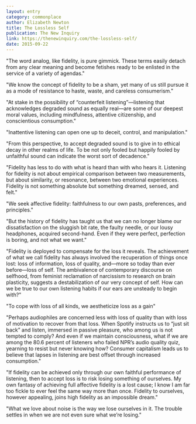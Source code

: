 ```yaml
---
layout: entry
category: commonplace
author: Elizabeth Newton
title: The Lossless Self
publication: The New Inquiry
link: https://thenewinquiry.com/the-lossless-self/
date: 2015-09-22
---
```


"The word analog, like fidelity, is pure gimmick. These terms easily detach from any clear meaning and become fetishes ready to be enlisted in the service of a variety of agendas."

"We know the concept of fidelity to be a sham, yet many of us still pursue it as a mode of resistance to haste, waste, and careless consumerism."

"At stake in the possibility of “counterfeit listening”—listening that acknowledges degraded sound as equally real—are some of our deepest moral values, including mindfulness, attentive citizenship, and conscientious consumption."

"Inattentive listening can open one up to deceit, control, and manipulation."

"From this perspective, to accept degraded sound is to give in to ethical decay in other realms of life. To be not only fooled but happily fooled by unfaithful sound can indicate the worst sort of decadence."
 
"Fidelity has less to do with what is heard than with who hears it. Listening for fidelity is not about empirical comparison between two measurements, but about similarity, or resonance, between two emotional experiences. Fidelity is not something absolute but something dreamed, sensed, and felt."

"We seek affective fidelity: faithfulness to our own pasts, preferences, and principles."

"But the history of fidelity has taught us that we can no longer blame our dissatisfaction on the sluggish bit rate, the faulty needle, or our lousy headphones, acquired second-hand. Even if they were perfect, perfection is boring, and not what we want."

"Fidelity is deployed to compensate for the loss it reveals. The achievement of what we call fidelity has always involved the recuperation of things once lost: loss of information, loss of quality, and—more so today than ever before—loss of self. The ambivalence of contemporary discourse on selfhood, from feminist reclamation of narcissism to research on brain plasticity, suggests a destabilization of our very concept of self. How can we be true to our own listening habits if our ears are unsteady to begin with?"

"To cope with loss of all kinds, we aestheticize loss as a gain"

"Perhaps audiophiles are concerned less with loss of quality than with loss of motivation to recover from that loss. When Spotify instructs us to “just sit back” and listen, immersed in passive pleasure, who among us is not tempted to comply? And even if we maintain consciousness, what if we are among the 80.6 percent of listeners who failed NPR’s audio quality quiz, yearning to resist but never knowing how? Consumer capitalism leads us to believe that lapses in listening are best offset through increased consumption."

"If fidelity can be achieved only through our own faithful performance of listening, then to accept loss is to risk losing something of ourselves. My own fantasy of achieving full affective fidelity is a lost cause; I know I am far too fickle to ever feel the same way more than once. Fidelity to ourselves, however appealing, joins high fidelity as an impossible dream."

"What we love about noise is the way we lose ourselves in it. The trouble settles in when we are not even sure what we’re losing."

